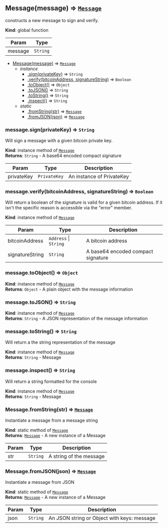 <a name="Message"></a>

## Message(message) ⇒ <code>[Message](#Message)</code>
constructs a new message to sign and verify.

**Kind**: global function  

| Param | Type |
| --- | --- |
| message | <code>String</code> | 


* [Message(message)](#Message) ⇒ <code>[Message](#Message)</code>
    * _instance_
        * [.sign(privateKey)](#Message+sign) ⇒ <code>String</code>
        * [.verify(bitcoinAddress, signatureString)](#Message+verify) ⇒ <code>Boolean</code>
        * [.toObject()](#Message+toObject) ⇒ <code>Object</code>
        * [.toJSON()](#Message+toJSON) ⇒ <code>String</code>
        * [.toString()](#Message+toString) ⇒ <code>String</code>
        * [.inspect()](#Message+inspect) ⇒ <code>String</code>
    * _static_
        * [.fromString(str)](#Message.fromString) ⇒ <code>[Message](#Message)</code>
        * [.fromJSON(json)](#Message.fromJSON) ⇒ <code>[Message](#Message)</code>

<a name="Message+sign"></a>

### message.sign(privateKey) ⇒ <code>String</code>
Will sign a message with a given bitcoin private key.

**Kind**: instance method of <code>[Message](#Message)</code>  
**Returns**: <code>String</code> - A base64 encoded compact signature  

| Param | Type | Description |
| --- | --- | --- |
| privateKey | <code>PrivateKey</code> | An instance of PrivateKey |

<a name="Message+verify"></a>

### message.verify(bitcoinAddress, signatureString) ⇒ <code>Boolean</code>
Will return a boolean of the signature is valid for a given bitcoin address.
If it isn't the specific reason is accessible via the "error" member.

**Kind**: instance method of <code>[Message](#Message)</code>  

| Param | Type | Description |
| --- | --- | --- |
| bitcoinAddress | <code>Address</code> &#124; <code>String</code> | A bitcoin address |
| signatureString | <code>String</code> | A base64 encoded compact signature |

<a name="Message+toObject"></a>

### message.toObject() ⇒ <code>Object</code>
**Kind**: instance method of <code>[Message](#Message)</code>  
**Returns**: <code>Object</code> - A plain object with the message information  
<a name="Message+toJSON"></a>

### message.toJSON() ⇒ <code>String</code>
**Kind**: instance method of <code>[Message](#Message)</code>  
**Returns**: <code>String</code> - A JSON representation of the message information  
<a name="Message+toString"></a>

### message.toString() ⇒ <code>String</code>
Will return a the string representation of the message

**Kind**: instance method of <code>[Message](#Message)</code>  
**Returns**: <code>String</code> - Message  
<a name="Message+inspect"></a>

### message.inspect() ⇒ <code>String</code>
Will return a string formatted for the console

**Kind**: instance method of <code>[Message](#Message)</code>  
**Returns**: <code>String</code> - Message  
<a name="Message.fromString"></a>

### Message.fromString(str) ⇒ <code>[Message](#Message)</code>
Instantiate a message from a message string

**Kind**: static method of <code>[Message](#Message)</code>  
**Returns**: <code>[Message](#Message)</code> - A new instance of a Message  

| Param | Type | Description |
| --- | --- | --- |
| str | <code>String</code> | A string of the message |

<a name="Message.fromJSON"></a>

### Message.fromJSON(json) ⇒ <code>[Message](#Message)</code>
Instantiate a message from JSON

**Kind**: static method of <code>[Message](#Message)</code>  
**Returns**: <code>[Message](#Message)</code> - A new instance of a Message  

| Param | Type | Description |
| --- | --- | --- |
| json | <code>String</code> | An JSON string or Object with keys: message |

